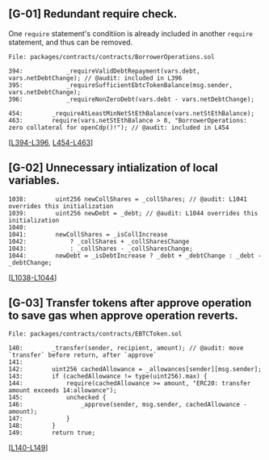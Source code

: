## [G-01] Redundant require check.
One ```require``` statement's conditiion is already included in another ```require``` statement, and thus can be removed.
```solidity
File: packages/contracts/contracts/BorrowerOperations.sol

394:            _requireValidDebtRepayment(vars.debt, vars.netDebtChange); // @audit: included in L396
395:            _requireSufficientEbtcTokenBalance(msg.sender, vars.netDebtChange);
396:            _requireNonZeroDebt(vars.debt - vars.netDebtChange);

454:        _requireAtLeastMinNetStEthBalance(vars.netStEthBalance);
463:        require(vars.netStEthBalance > 0, "BorrowerOperations: zero collateral for openCdp()!"); // @audit: included in L454
```
[[L394-L396](https://github.com/code-423n4/2023-10-badger/blob/main/packages/contracts/contracts/BorrowerOperations.sol#L394-L396), [L454-L463](https://github.com/code-423n4/2023-10-badger/blob/main/packages/contracts/contracts/BorrowerOperations.sol#L454-L463)]



## [G-02] Unnecessary intialization of local variables.
```solidity
1038:        uint256 newCollShares = _collShares; // @audit: L1041 overrides this initialization
1039:        uint256 newDebt = _debt; // @audit: L1044 overrides this initialization
1040:
1041:        newCollShares = _isCollIncrease
1042:            ? _collShares + _collSharesChange
1043:            : _collShares - _collSharesChange;
1044:        newDebt = _isDebtIncrease ? _debt + _debtChange : _debt - _debtChange;
```
[[L1038-L1044](https://github.com/code-423n4/2023-10-badger/blob/main/packages/contracts/contracts/BorrowerOperations.sol#L1038-L1044)]

## [G-03] Transfer tokens after approve operation to save gas when approve operation reverts. 
```solidity
File: packages/contracts/contracts/EBTCToken.sol

140:        _transfer(sender, recipient, amount); // @audit: move `transfer` before return, after `approve`
141:
142:        uint256 cachedAllowance = _allowances[sender][msg.sender];
143:        if (cachedAllowance != type(uint256).max) {
144:            require(cachedAllowance >= amount, "ERC20: transfer amount exceeds 14:allowance");
145:            unchecked {
146:                _approve(sender, msg.sender, cachedAllowance - amount);
147:            }
148:        }
149:        return true;
```
[[L140-L149](https://github.com/code-423n4/2023-10-badger/blob/main/packages/contracts/contracts/EBTCToken.sol#L140-L149)]